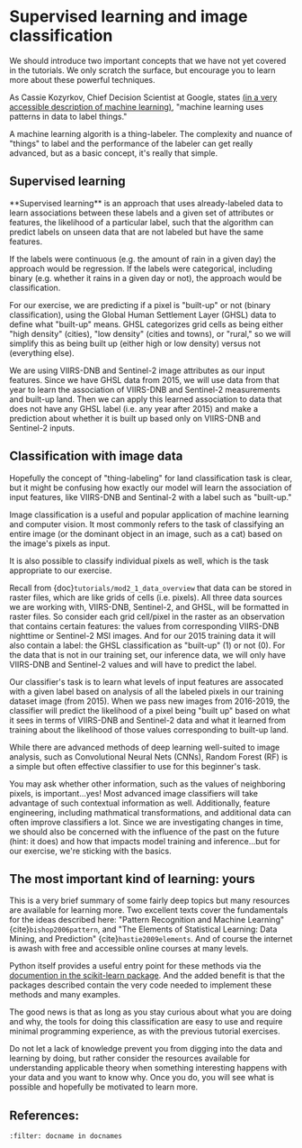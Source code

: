 # Supervised learning and image classification

We should introduce two important concepts that we have not yet covered in the tutorials. We only scratch the surface, but encourage you to learn more about these powerful techniques.

<div class="alert alert-info">
As Cassie Kozyrkov, Chief Decision Scientist at Google, states <a href="https://kozyrkov.medium.com/machine-learning-is-the-emperor-wearing-clothes-928fe406fe09">(in a very accessible description of machine learning)</a>, "machine learning uses patterns in data to label things."</div>

A machine learning algorith is a thing-labeler. The complexity and nuance of "things" to label and the performance of the labeler can get really advanced, but as a basic concept, it's really that simple.

## Supervised learning

<div class="alert alert-info">
**Supervised learning** is an approach that uses already-labeled data to learn associations between these labels and a given set of attributes or features, the likelihood of a particular label, such that the algorithm can predict labels on unseen data that are not labeled but have the same features.</div>

If the labels were continuous (e.g. the amount of rain in a given day) the approach would be regression. If the labels were categorical, including binary (e.g. whether it rains in a given day or not), the approach would be classification.

For our exercise, we are predicting if a pixel is "built-up" or not (binary classification), using the Global Human Settlement Layer (GHSL) data to define what "built-up" means. GHSL categorizes grid cells as being either "high density" (cities), "low density" (cities and towns), or "rural," so we will simplify this as being built up (either high or low density) versus not (everything else). 

We are using VIIRS-DNB and Sentinel-2 image attributes as our input features. Since we have GHSL data from 2015, we will use data from that year to learn the association of VIIRS-DNB and Sentinel-2 measurements and built-up land. Then we can apply this learned association to data that does not have any GHSL label (i.e. any year after 2015) and make a prediction about whether it is built up based only on VIIRS-DNB and Sentinel-2 inputs.

## Classification with image data

Hopefully the concept of "thing-labeling" for land classification task is clear, but it might be confusing how exactly our model will learn the association of input features, like VIIRS-DNB and Sentinal-2 with a label such as "built-up."

Image classification is a useful and popular application of machine learning and computer vision. It most commonly refers to the task of classifying an entire image (or the dominant object in an image, such as a cat) based on the image's pixels as input.

It is also possible to classify individual pixels as well, which is the task appropriate to our exercise.

Recall from {doc}`tutorials/mod2_1_data_overview` that data can be stored in raster files, which are like grids of cells (i.e. pixels). All three data sources we are working with, VIIRS-DNB, Sentinel-2, and GHSL, will be formatted in raster files. So consider each grid cell/pixel in the raster as an observation that contains certain features: the values from corresponding VIIRS-DNB nighttime or Sentinel-2 MSI images. And for our 2015 training data it will also contain a label: the GHSL classification as "built-up" (1) or not (0). For the data that is not in our training set, our inference data, we will only have VIIRS-DNB and Sentinel-2 values and will have to predict the label.

Our classifier's task is to learn what levels of input features are assocated with a given label based on analysis of all the labeled pixels in our training dataset image (from 2015). When we pass new images from 2016-2019, the classifier will predict the likelihood of a pixel being "built up" based on what it sees in terms of VIIRS-DNB and Sentinel-2 data and what it learned from training about the likelihood of those values corresponding to built-up land.

While there are advanced methods of deep learning well-suited to image analysis, such as Convolutional Neural Nets (CNNs), Random Forest (RF) is a simple but often effective classifier to use for this beginner's task.

You may ask whether other information, such as the values of neighboring pixels, is important...yes! Most advanced image classifiers will take advantage of such contextual information as well. Additionally, feature engineering, including mathmatical transformations, and additional data can often improve classifiers a lot. Since we are investigating changes in time, we should also be concerned with the influence of the past on the future (hint: it does) and how that impacts model training and inference...but for our exercise, we're sticking with the basics.

## The most important kind of learning: yours
This is a very brief summary of some fairly deep topics but many resources are available for learning more. Two excellent texts cover the fundamentals for the ideas described here: "Pattern Recognition and Machine Learning" {cite}`bishop2006pattern`, and "The Elements of Statistical Learning: Data Mining, and Prediction" {cite}`hastie2009elements`. And of course the internet is awash with free and accessible online courses at many levels.

<div class="alert alert-success">
Python itself provides a useful entry point for these methods via the <a href="https://scikit-learn.org/stable/user_guide.html">documention in the scikit-learn package</a>. And the added benefit is that the packages described contain the very code needed to implement these methods and many examples.
</div>

The good news is that as long as you stay curious about what you are doing and why, the tools for doing this classification are easy to use and require minimal programming experience, as with the previous tutorial exercises.

Do not let a lack of knowledge prevent you from digging into the data and learning by doing, but rather consider the resources available for understanding applicable theory when something interesting happens with your data and you want to know why. Once you do, you will see what is possible and hopefully be motivated to learn more.

## References:
```{bibliography} ../references.bib
:filter: docname in docnames
```